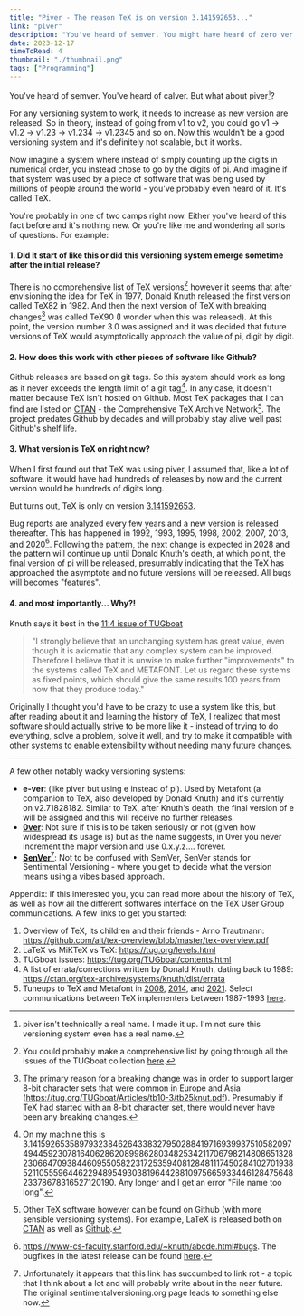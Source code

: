 ```yaml
---
title: "Piver - The reason TeX is on version 3.141592653..."
link: "piver"
description: "You've heard of semver. You might have heard of zero ver. But what about piver?"
date: 2023-12-17
timeToRead: 4
thumbnail: "./thumbnail.png"
tags: ["Programming"]
---
```


You've heard of semver. You've heard of calver. But what about piver[^1]?

For any versioning system to work, it needs to increase as new version are released. So in theory, instead of going from v1 to v2, you could go v1 -> v1.2 -> v1.23 -> v1.234 -> v1.2345 and so on. 
Now this wouldn't be a good versioning system and it's definitely not scalable, but it works.

Now imagine a system where instead of simply counting up the digits in numerical order, you instead chose to go by the digits of pi. And imagine if that system was used by a piece of software that was being used by millions of people around the world - you've probably even heard of it. It's called TeX.

You're probably in one of two camps right now. Either you've heard of this fact before and it's nothing new. Or you're like me and wondering all sorts of questions. For example:
#### 1. Did it start of like this or did this versioning system emerge sometime after the initial release?
There is no comprehensive list of TeX versions[^2] however it seems that after envisioning the idea for TeX in 1977, Donald Knuth released the first version called TeX82 in 1982. And then the next version of TeX with breaking changes[^3] was called TeX90 (I wonder when this was released). At this point, the version number 3.0 was assigned and it was decided that future versions of TeX would asymptotically approach the value of pi, digit by digit.

#### 2. How does this work with other pieces of software like Github?
Github releases are based on git tags. So this system should work as long as it never exceeds the length limit of a git tag[^4]. In any case, it doesn't matter because TeX isn't hosted on Github. Most TeX packages that I can find are listed on [CTAN](https://ctan.org/tex-archive) - the Comprehensive TeX Archive Network[^5]. The project predates Github by decades and will probably stay alive well past Github's shelf life.

#### 3. What version is TeX on right now?
When I first found out that TeX was using piver, I assumed that, like a lot of software, it would have had hundreds of releases by now and the current version would be hundreds of digits long.

But turns out, TeX is only on version [3.141592653](https://ctan.org/pkg/plain).

Bug reports are analyzed every few years and a new version is released thereafter. This has happened in 1992, 1993, 1995, 1998, 2002, 2007, 2013, and 2020[^6]. Following the pattern, the next change is expected in 2028 and the pattern will continue up until Donald Knuth's death, at which point, the final version of pi will be released, presumably indicating that the TeX has approached the asymptote and no future versions will be released. All bugs will becomes "features".

#### 4. and most importantly... Why?!
Knuth says it best in the [11:4 issue of TUGboat](https://tug.org/TUGboat/Articles/tb11-4/tb30knut.pdf)
> "I strongly believe
that an unchanging system has great value, even
though it is axiomatic that any complex system can
be improved. Therefore I believe that it is unwise to
make further "improvements" to the systems called
TeX and METAFONT. Let us regard these systems
as fixed points, which should give the same results
100 years from now that they produce today."

Originally I thought you'd have to be crazy to use a system like this, but after reading about it and learning the history of TeX, I realized that most software should actually strive to be more like it - instead of trying to do everything, solve a problem, solve it well, and try to make it compatible with other systems to enable extensibility without needing many future changes.

---

A few other notably wacky versioning systems:
 - **e-ver**: (like piver but using e instead of pi). Used by Metafont (a companion to TeX, also developed by Donald Knuth) and it's currently on v2.71828182. Similar to TeX, after Knuth's death, the final version of e will be assigned and this will receive no further releases.
 - **[0ver](https://0ver.org/)**: Not sure if this is to be taken seriously or not (given how widespread its usage is) but as the name suggests, in 0ver you never increment the major version and use 0.x.y.z.... forever.
 - **[SenVer](https://archive.ph/NjRQl)**[^7]: Not to be confused with SemVer, SenVer stands for Sentimental Versioning - where you get to decide what the version means using a vibes based approach.

Appendix: If this interested you, you can read more about the history of TeX, as well as how all the different softwares interface on the TeX User Group communications. A few links to get you started:

1. Overview of TeX, its children and their friends - Arno Trautmann: https://github.com/alt/tex-overview/blob/master/tex-overview.pdf
2. LaTeX vs MiKTeX vs TeX: https://tug.org/levels.html
3. TUGboat issues: https://tug.org/TUGboat/contents.html
4. A list of errata/corrections written by Donald Knuth, dating back to 1989: https://ctan.org/tex-archive/systems/knuth/dist/errata
5. Tuneups to TeX and Metafont in [2008](https://tug.org/TUGboat/tb29-2/tb92knut.pdf), [2014](https://tug.org/TUGboat/tb35-1/tb109knut.pdf), and [2021](https://tug.org/TUGboat/tb42-1/tb130knuth-tuneup21.pdf). Select communications between TeX implementers between 1987-1993 [here](https://ctan.org/pkg/tex-implementors). 

[^1]: piver isn't technically a real name. I made it up. I'm not sure this versioning system even has a real name.
[^2]: You could probably make a comprehensive list by going through all the issues of the TUGboat collection [here](https://tug.org/TUGboat/contents.html).
[^3]: The primary reason for a breaking change was in order to support larger 8-bit character sets that were common in Europe and Asia (https://tug.org/TUGboat/Articles/tb10-3/tb25knut.pdf). Presumably if TeX had started with an 8-bit character set, there would never have been any breaking changes.
[^4]: On my machine this is <span style='word-wrap: break-word'>3.14159265358979323846264338327950288419716939937510582097494459230781640628620899862803482534211706798214808651328230664709384460955058223172535940812848111745028410270193852110555964462294895493038196442881097566593344612847564823378678316527120190</span>. Any longer and I get an error "File name too long".
[^5]: Other TeX software however can be found on Github (with more sensible versioning systems). For example, LaTeX is released both on [CTAN](https://ctan.org/pkg/latex) as well as [Github](https://github.com/latex3).
[^6]: https://www-cs-faculty.stanford.edu/~knuth/abcde.html#bugs. The bugfixes in the latest release can be found [here](https://tug.org/texmfbug/tuneup21bugs.html).
[^7]: Unfortunately it appears that this link has succumbed to link rot - a topic that I think about a lot and will probably write about in the near future. The original sentimentalversioning.org page leads to something else now.
